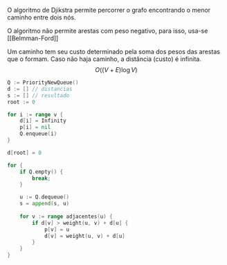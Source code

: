 O algoritmo de Djikstra permite percorrer o grafo encontrando o menor caminho entre dois nós.

O algoritmo não permite arestas com peso negativo, para isso, usa-se [[Belmman-Ford]]

Um caminho tem seu custo determinado pela soma dos pesos das arestas que o formam. Caso não haja caminho, a distância (custo) é infinita.
$$O((V+E) \log V)$$

```go
Q := PriorityNewQueue()
d := [] // distancias
s := [] // resultado
root := 0

for i := range v {
	d[i] = Infinity
	p[i] = nil
	Q.enqueue(i)
}

d[root] = 0

for {
	if Q.empty() {
		break;
	}

	u := Q.dequeue()
	s = append(s, u)
	
	for v := range adjacentes(u) {
		if d[v] > weight(u, v) + d[u] {
			p[v] = u
			d[v] = weight(u, v) + d[u]
		}
	}
}
```